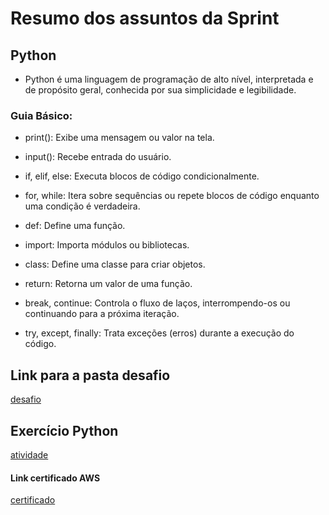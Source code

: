 # Resumo dos assuntos da Sprint
## Python
* Python é uma linguagem de programação de alto nível, interpretada e de propósito geral, conhecida por sua simplicidade e legibilidade.

### Guia Básico:

* print(): Exibe uma mensagem ou valor na tela.

* input(): Recebe entrada do usuário.

* if, elif, else: Executa blocos de código condicionalmente.

* for, while: Itera sobre sequências ou repete blocos de código enquanto uma condição é verdadeira.

* def: Define uma função.

* import: Importa módulos ou bibliotecas.

* class: Define uma classe para criar objetos.

* return: Retorna um valor de uma função.

* break, continue: Controla o fluxo de laços, interrompendo-os ou continuando para a próxima iteração.

* try, except, finally: Trata exceções (erros) durante a execução do código.


## Link para a pasta desafio
[desafio](https://github.com/grazysb/Programa_de_Bolsas_Compass-UOL/blob/dc432d31d027f790972d3fb5a454cfde6f8049f2/desafio_s3.md)

## Exercício Python
[atividade](https://github.com/grazysb/Programa_de_Bolsas_Compass-UOL/blob/main/Atividade_II_s3)

#### Link certificado AWS
[certificado](https://github.com/grazysb/Programa_de_Bolsas_Compass-UOL/blob/main/Certificado%202%20-%20AWS.pdf)